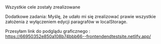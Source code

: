 Wszystkie cele zostały zrealizowane

Dodatkowe zadania:
Myślę, że udało mi się zrealizować prawie wszystkie założenia z wyłączeniem edycji paragrafów w localStorage. 

Przesyłam link do podglądu graficznego :
https://66950352e850a108b74bbb66--frontendendtestsite.netlify.app/